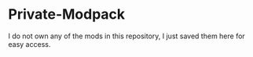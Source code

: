 # Private-Modpack

I do not own any of the mods in this repository, I just saved them here for easy access.
